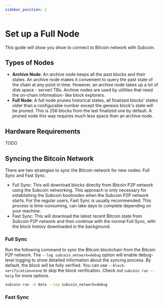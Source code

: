 ```yaml
---
sidebar_position: 2
---
```


# Set up a Full Node

This guide will show you show to connect to Bitcoin network with Subcoin.

## Types of Nodes

- **Archive Node**: An archive node keeps all the past blocks and their states. An archive node makes it convenient to query the past state of the chain at any point in time. However, an archive node takes up a lot of disk space - serverl TBs. Archive nodes are used by utilities that need the on-chain information- like block explorers.
- **Full Node**: A full node prunes historical states, all finalized blocks' states older than a configurable number except the genesis block's state will be pruned. This is 256 blocks from the last finalized one by default. A pruned node this way requires much less space than an archive node.

## Hardware Requirements

TODO

## Syncing the Bitcoin Network

There are two strategies to sync the Bitcoin network for new nodes: Full Sync and Fast Sync.

- Full Sync: This will download blocks directly from Bitcoin P2P network using the Subcoin networking. This approach is only necessary for establishing the Subcoin bootnodes when the Subcoin P2P network starts. For the regular users, Fast Sync is usually recommended. This process is time-consuming, can take days to complete depending on your machine.
- Fast Sync: This will download the latest recent Bitcoin state from Subcoin P2P network and then continue with the normal Full Sync, with the block history downloaded in the background.

### Full Sync

Run the following command to sync the Bitcoin blockchain from the Bitcoin P2P network. The `--log subcoin_network=debug` option
will enable debug-level logging to show detailed information about the syncing process. By default, the block will be fully verified.
You can use `--block-verification=none` to skip the block verification. Check out `subcoin run --help` for more options.

```bash
subcoin run -d data --log subcoin_network=debug
```

### Fast Sync
